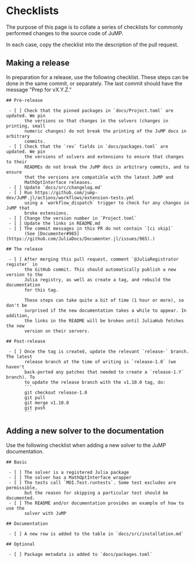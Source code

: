 # Checklists

The purpose of this page is to collate a series of checklists for commonly
performed changes to the source code of JuMP.

In each case, copy the checklist into the description of the pull request.

## Making a release

In preparation for a release, use the following checklist. These steps can be
done in the same commit, or separately. The last commit should have the message
"Prep for vX.Y.Z."

````
## Pre-release

 - [ ] Check that the pinned packages in `docs/Project.toml` are updated. We pin
       the versions so that changes in the solvers (changes in printing, small
       numeric changes) do not break the printing of the JuMP docs in arbitrary
       commits.
 - [ ] Check that the `rev` fields in `docs/packages.toml` are updated. We pin
       the versions of solvers and extensions to ensure that changes to their
       READMEs do not break the JuMP docs in arbitrary commits, and to ensure
       that the versions are compatible with the latest JuMP and
       MathOptInterface releases.
 - [ ] Update `docs/src/changelog.md`
 - [ ] Run https://github.com/jump-dev/JuMP.jl/actions/workflows/extension-tests.yml
       using a `workflow_dispatch` trigger to check for any changes in JuMP that
       broke extensions.
 - [ ] Change the version number in `Project.toml`
 - [ ] Update the links in README.md
 - [ ] The commit messages in this PR do not contain `[ci skip]`
       (See [Documenter#965](https://github.com/JuliaDocs/Documenter.jl/issues/965).)

## The release

 - [ ] After merging this pull request, comment `@JuliaRegistrator register` in
       the GitHub commit. This should automatically publish a new version to the
       Julia registry, as well as create a tag, and rebuild the documentation
       for this tag.

       These steps can take quite a bit of time (1 hour or more), so don't be
       surprised if the new documentation takes a while to appear. In addition,
       the links in the README will be broken until JuliaHub fetches the new
       version on their servers.

## Post-release

 - [ ] Once the tag is created, update the relevant `release-` branch. The latest
       release branch at the time of writing is `release-1.0` (we haven't
       back-ported any patches that needed to create a `release-1.Y` branch). To
       to update the release branch with the v1.10.0 tag, do:
       ```
       git checkout release-1.0
       git pull
       git merge v1.10.0
       git push
       ```
````

## Adding a new solver to the documentation

Use the following checklist when adding a new solver to the JuMP documentation.

````
## Basic

 - [ ] The solver is a registered Julia package
 - [ ] The solver has a MathOptInterface wrapper
 - [ ] The tests call `MOI.Test.runtests`. Some test excludes are permissible,
       but the reason for skipping a particular test should be documented.
 - [ ] The README and/or documentation provides an example of how to use the
       solver with JuMP

## Documentation

 - [ ] A new row is added to the table in `docs/src/installation.md`

## Optional

 - [ ] Package metadata is added to `docs/packages.toml`
````
